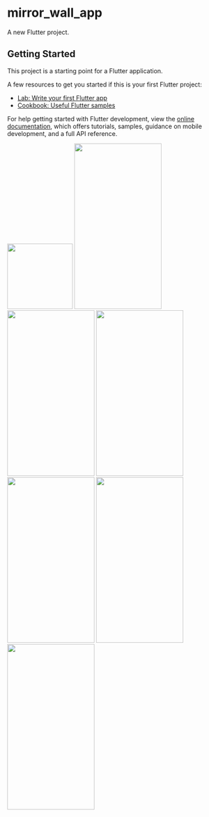 # mirror_wall_app

A new Flutter project.

## Getting Started

This project is a starting point for a Flutter application.

A few resources to get you started if this is your first Flutter project:

- [Lab: Write your first Flutter app](https://docs.flutter.dev/get-started/codelab)
- [Cookbook: Useful Flutter samples](https://docs.flutter.dev/cookbook)

For help getting started with Flutter development, view the
[online documentation](https://docs.flutter.dev/), which offers tutorials,
samples, guidance on mobile development, and a full API reference.
<p>
  <img src = 'https://github.com/Janak67/mirror_wall_app/assets/141834407/1dc67e20-250e-4791-9a90-9314b9e6ccfa' hight='500' width='150'>
  <img src = 'https://github.com/Janak67/mirror_wall_app/assets/141834407/5d7f05a4-03a0-4688-8ff7-c635cf7647f3' height='380' width='200'>
  <img src = 'https://github.com/Janak67/mirror_wall_app/assets/141834407/5f50d317-a5d8-44f6-81c5-e5dfcd763e2a' height='380' width='200'>
  <img src = 'https://github.com/Janak67/mirror_wall_app/assets/141834407/a423c7f1-444a-4dea-98be-7c32ffa23ddc' height='380' width='200'>
  <img src = 'https://github.com/Janak67/mirror_wall_app/assets/141834407/f014abea-daca-4fa6-80e1-58bc0e7ee01e' height='380' width='200'>
  <img src = 'https://github.com/Janak67/mirror_wall_app/assets/141834407/9a532a52-1d9d-4635-b11d-eedd1fe9aaab' height='380' width='200'>
  <img src = 'https://github.com/Janak67/mirror_wall_app/assets/141834407/6712bd54-4a7f-491c-a3d4-ba62119f6e3d' height='380' width='200'>
</p>
